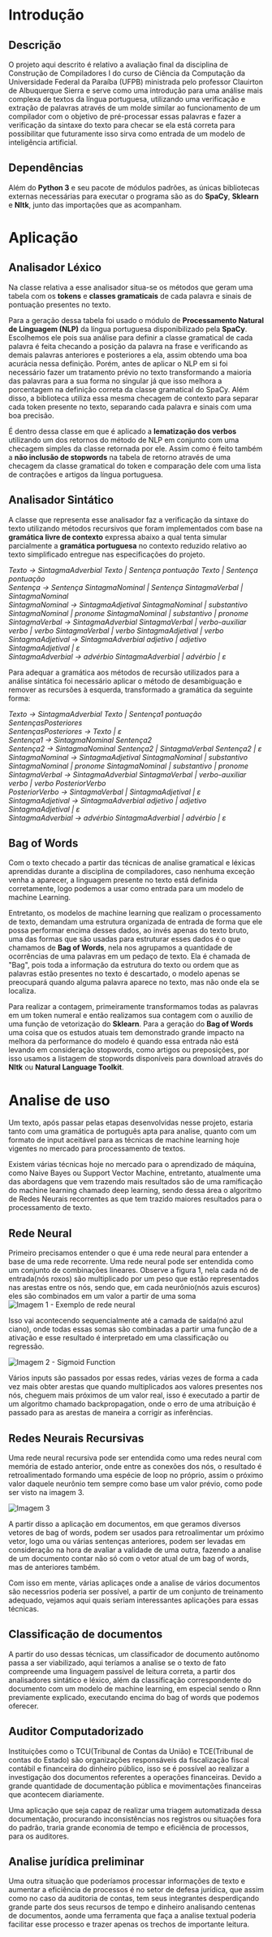 # Introdução

## Descrição
O projeto aqui descrito é relativo a avaliação final da disciplina de Construção de Compiladores I do curso de Ciência da Computação da Universidade Federal da Paraíba (UFPB) ministrada pelo professor Clauirton de Albuquerque Sierra e serve como uma introdução para uma análise mais complexa de textos da língua portuguesa, utilizando uma verificação e extração de palavras através de um molde similar ao funcionamento de um compilador com o objetivo de pré-processar essas palavras e fazer a verificação da sintaxe do texto para checar se ela está correta para possibilitar que futuramente isso sirva como entrada de um modelo de inteligência artificial. 

## Dependências
Além do **Python 3** e seu pacote de módulos padrões, as únicas bibliotecas externas necessárias para executar o programa são as do **SpaCy**, **Sklearn** e **Nltk**, junto das importações que as acompanham.

# Aplicação

## Analisador Léxico
Na classe relativa a esse analisador situa-se os métodos que geram uma tabela com os **tokens** e **classes gramaticais** de cada palavra e sinais de pontuação presentes no texto.

Para a geração dessa tabela foi usado o módulo de **Processamento Natural de Linguagem (NLP)** da língua portuguesa disponibilizado pela **SpaCy**. Escolhemos ele pois sua análise para definir a classe gramatical de cada palavra é feita checando a posição da palavra na frase e verificando as demais palavras anteriores e posteriores a ela, assim obtendo uma boa acurácia nessa definição. Porém, antes de aplicar o NLP em si foi necessário fazer um tratamento prévio no texto transformando a maioria das palavras para a sua forma no singular já que isso melhora a porcentagem na definição correta da classe gramatical do SpaCy. Além disso, a biblioteca utiliza essa mesma checagem de contexto para separar cada token presente no texto, separando cada palavra e sinais com uma boa precisão. 

É dentro dessa classe em que é aplicado  a **lematização dos verbos** utilizando um dos retornos do método de NLP em conjunto com uma checagem simples da classe retornada por ele. Assim como é feito também a **não inclusão de stopwords** na tabela de retorno através de uma checagem da classe gramatical do token e comparação dele com uma lista de contrações e artigos da língua portuguesa.

## Analisador Sintático
A classe que representa esse analisador faz a verificação da sintaxe do texto utilizando métodos recursivos que foram implementados com base na **gramática livre de contexto** expressa abaixo a qual tenta simular parcialmente a **gramática portuguesa** no contexto reduzido relativo ao texto simplificado entregue nas especificações do projeto.

*Texto &#8594; SintagmaAdverbial Texto | Sentença pontuação Texto | Sentença pontuação*  
*Sentença &#8594; Sentença SintagmaNominal | Sentença SintagmaVerbal | SintagmaNominal*  
*SintagmaNominal  &#8594; SintagmaAdjetival SintagmaNominal  | substantivo SintagmaNominal  | pronome SintagmaNominal  | substantivo | pronome*  
*SintagmaVerbal &#8594; SintagmaAdverbial SintagmaVerbal | verbo-auxiliar verbo | verbo SintagmaVerbal | verbo SintagmaAdjetival | verbo*  
*SintagmaAdjetival  &#8594; SintagmaAdverbial adjetivo | adjetivo SintagmaAdjetival | ε*  
*SintagmaAdverbial &#8594; advérbio SintagmaAdverbial | advérbio | ε*  

Para adequar a gramática aos métodos de recursão utilizados para a análise sintática foi necessário aplicar o método de desambiguação e remover as recursões à esquerda, transformado a gramática da seguinte forma:

*Texto &#8594; SintagmaAdverbial Texto | Sentença1 pontuação SentençasPosteriores*  
*SentençasPosteriores &#8594; Texto | ε*  
*Sentença1 &#8594; SintagmaNominal Sentença2*  
*Sentença2 &#8594; SintagmaNominal  Sentença2 | SintagmaVerbal Sentença2 | ε*  
*SintagmaNominal  &#8594; SintagmaAdjetival SintagmaNominal  | substantivo SintagmaNominal  | pronome SintagmaNominal  | substantivo | pronome*  
*SintagmaVerbal &#8594; SintagmaAdverbial SintagmaVerbal | verbo-auxiliar verbo | verbo PosteriorVerbo*  
*PosteriorVerbo &#8594; SintagmaVerbal | SintagmaAdjetival | ε*  
*SintagmaAdjetival  &#8594; SintagmaAdverbial adjetivo | adjetivo SintagmaAdjetival | ε*  
*SintagmaAdverbial &#8594; advérbio SintagmaAdverbial | advérbio | ε*  

## Bag of Words


Com o texto checado a partir das técnicas de analise gramatical e léxicas aprendidas durante a disciplina de compiladores, caso nenhuma exceção venha a aparecer, a linguagem presente no texto está definida corretamente, logo podemos a usar como entrada para um modelo de machine Learning.

Entretanto, os modelos de machine learning que realizam o processamento de texto, demandam uma estrutura organizada de entrada de forma que ele possa performar encima desses dados, ao invés apenas do texto bruto, uma das formas que são usadas para estruturar esses dados é o que chamamos de **Bag of Words**, nela nos agrupamos a quantidade de ocorrências de uma palavras em um pedaço de texto. Ela é chamada de "Bag", pois toda a informação da estrutura do texto ou ordem que as palavras estão presentes no texto é descartado, o modelo apenas se preocupará quando alguma palavra aparece no texto, mas não onde ela se localiza.

Para realizar a contagem, primeiramente transformamos todas as palavras em um token numeral e então realizamos sua contagem com o auxilio de uma função de vetorização do **Sklearn**. Para a geração do **Bag of Words** uma coisa que os estudos atuais tem demonstrado grande impacto na melhora da performance do modelo é quando essa entrada não está levando em consideração stopwords, como artigos ou preposições, por isso usamos a listagem de stopwords disponíveis para download através do **Nltk** ou **Natural Language Toolkit**.

# Analise de uso

Um texto, após passar pelas etapas desenvolvidas nesse projeto, estaria tanto com uma gramática de português apta para analise, quanto com um formato de input aceitável para as técnicas de machine learning hoje vigentes no mercado para processamento de textos.

Existem várias técnicas hoje no mercado para o aprendizado de máquina, como Naive Bayes ou Support Vector Machine, entretanto, atualmente uma das abordagens que vem trazendo mais resultados são de uma ramificação do machine learning chamado deep learning, sendo dessa área o algoritmo de Redes Neurais recorrentes as que tem trazido maiores resultados para o processamento de texto.

 ## Rede Neural
Primeiro precisamos entender o que é uma rede neural para entender a base de uma rede recorrente. Uma rede neural pode ser entendida como um conjunto de combinações lineares. Observe a figura 1, nela cada nó de entrada(nós roxos) são multiplicado por um peso que estão representados nas arestas entre os nós, sendo que, em cada neurônio(nós azuis escuros) eles são combinados em um valor a partir de uma soma
![Imagem 1 - Exemplo de rede neural](https://miro.medium.com/fit/c/1838/551/1*ySYgu-DDvVjKU_rW_g-pUA.jpeg)

Isso vai acontecendo sequencialmente até a camada de saída(nó azul ciano), onde todas essas somas são combinadas a partir uma função de a ativação e esse resultado é interpretado em uma classificação ou regressão.

![Imagem 2 - Sigmoid Function](https://image.slidesharecdn.com/nlppresentation-171127220207/95/aprendizado-de-mquina-em-linguagem-natural-9-638.jpg?cb=1512141144)

Vários inputs são passados por essas redes, várias vezes de forma a cada vez mais obter arestas que quando multiplicados aos valores presentes nos nós, cheguem mais próximos de um valor real, isso é executado a partir de um algoritmo chamado backpropagation, onde o erro de uma atribuição é passado para as arestas de maneira a corrigir as inferências.

## Redes Neurais Recursivas

Uma rede neural recursiva pode ser entendida como uma redes neural com memória de estado anterior, onde entre as conexões dos nós, o resultado é retroalimentado formando uma espécie de loop no próprio, assim o próximo valor daquele neurônio tem sempre como base um valor prévio, como pode ser visto na imagem 3.

![Imagem 3](https://www.researchgate.net/profile/Lei_Tai/publication/311805526/figure/fig3/AS:667790805565446@1536225143793/Recurrent-Neural-Network-Structure-The-left-is-the-typical-RNN-structure-The-right-part.png)

A partir disso a aplicação em documentos, em que geramos diversos vetores de bag of words, podem ser usados para retroalimentar um próximo vetor, logo uma ou várias sentenças anteriores, podem ser levadas em consideração na hora de avaliar a validade de uma outra, fazendo a analise de um documento contar não só com o vetor atual de um bag of words, mas de anteriores também.

Com isso em mente, várias aplicaçes onde a analise de vários documentos são necessrios poderia ser possível, a partir de um conjunto de treinamento adequado, vejamos aqui quais seriam interessantes aplicações para essas técnicas.


## Classificação de documentos

A partir do uso dessas técnicas, um classificador de documento autônomo passa a ser viabilizado, aqui teríamos a analise se o texto de fato compreende uma linguagem passível de leitura correta, a partir dos analisadores sintático e léxico, além da classificação correspondente do documento com um modelo de machine learning, em especial sendo o Rnn previamente explicado, executando encima do bag of words que podemos oferecer.

## Auditor Computadorizado
 
Instituições como o TCU(Tribunal de Contas da União) e TCE(Tribunal de contas do Estado) são organizações responsáveis da fiscalização fiscal contábil e financeira do dinheiro público, isso se é possível ao realizar a investigação dos documentos referentes a operações financeiras.
Devido a grande quantidade de documentação pública e movimentações financeiras que acontecem diariamente. 

Uma aplicação que seja capaz de realizar uma triagem automatizada dessa documentação, procurando inconsistências nos registros ou situações fora do padrão, traria grande economia de tempo e eficiência de processos, para os auditores.

## Analise jurídica preliminar

Uma outra situação que poderíamos processar informações de texto e aumentar a eficiência de processos é no setor de defesa jurídica, que assim como no caso da auditoria de contas, tem seus integrantes desperdiçando grande parte dos seus recursos de tempo e dinheiro analisando centenas de documentos, aonde uma ferramenta que faça a analise textual poderia facilitar esse processo e trazer apenas os trechos de importante leitura.
